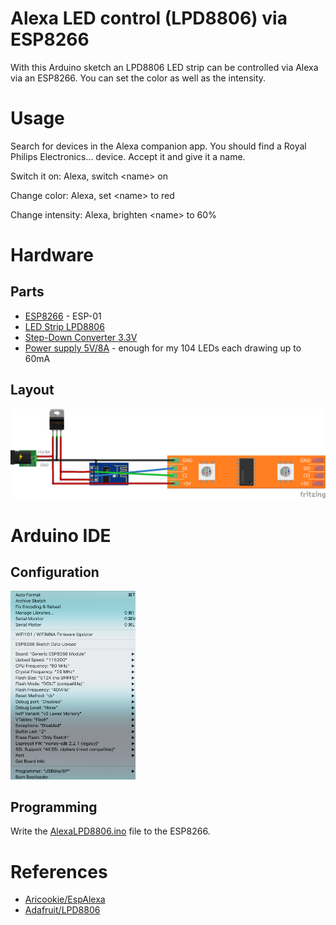 # Alexa LED control (LPD8806) via ESP8266
With this Arduino sketch an LPD8806 LED strip can be controlled via Alexa via an ESP8266. You can set the color as well as the intensity.

# Usage
Search for devices in the Alexa companion app. You should find a Royal Philips Electronics... device. Accept it and give it a name.

Switch it on: Alexa, switch &lt;name&gt; on

Change color: Alexa, set &lt;name&gt; to red

Change intensity: Alexa, brighten &lt;name&gt; to 60%

# Hardware
## Parts
* [ESP8266](https://www.banggood.com/de/ESP8266-ESP-01-Remote-Serial-Port-WIFI-Transceiver-Wireless-Module-p-947259.html?rmmds=search&cur_warehouse=CN) - ESP-01
* [LED Strip LPD8806](https://www.amazon.de/LPD8806-Streifen-Strip-Stripe-IP20/dp/B00KFQN3IU)
* [Step-Down Converter 3.3V](https://www.banggood.com/de/5V-To-3_3V-DC-DC-Step-Down-Power-Supply-Buck-Module-AMS1117-800MA-p-933674.html?rmmds=search&cur_warehouse=CN)
* [Power supply 5V/8A](https://www.amazon.de/LED-Netzteil-MeanWell-LPV-60-5-Schaltnetzteil/dp/B00MWQF08C) - enough for my 104 LEDs each drawing up to 60mA

## Layout
![Layout not found](https://raw.githubusercontent.com/mroeckl/AlexaLPD8806/master/AlexaLPD8806_bb.png)


# Arduino IDE
## Configuration
<img src="https://raw.githubusercontent.com/mroeckl/AlexaLPD8806/master/Arduino-IDE-Config.png" width="200px">

## Programming
Write the [AlexaLPD8806.ino](https://raw.githubusercontent.com/mroeckl/AlexaLPD8806/master/AlexaLPD8806.ino) file to the ESP8266.

# References
* [Aricookie/EspAlexa](https://github.com/Aircoookie/Espalexa)
* [Adafruit/LPD8806](https://github.com/adafruit/LPD8806)